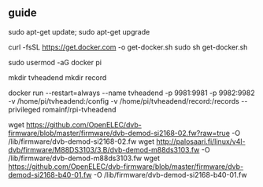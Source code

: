 guide 
-----

sudo apt-get update; sudo apt-get upgrade

curl -fsSL https://get.docker.com -o get-docker.sh
sudo sh get-docker.sh

sudo usermod -aG docker pi

mkdir tvheadend 
mkdir record 

docker run --restart=always --name tvheadend -p 9981:9981 -p 9982:9982 -v /home/pi/tvheadend:/config -v /home/pi/tvheadend/record:/records --privileged romainf/rpi-tvheadend

wget https://github.com/OpenELEC/dvb-firmware/blob/master/firmware/dvb-demod-si2168-02.fw?raw=true -O /lib/firmware/dvb-demod-si2168-02.fw
wget http://palosaari.fi/linux/v4l-dvb/firmware/M88DS3103/3.B/dvb-demod-m88ds3103.fw -O /lib/firmware/dvb-demod-m88ds3103.fw
wget https://github.com/OpenELEC/dvb-firmware/blob/master/firmware/dvb-demod-si2168-b40-01.fw -O /lib/firmware/dvb-demod-si2168-b40-01.fw
